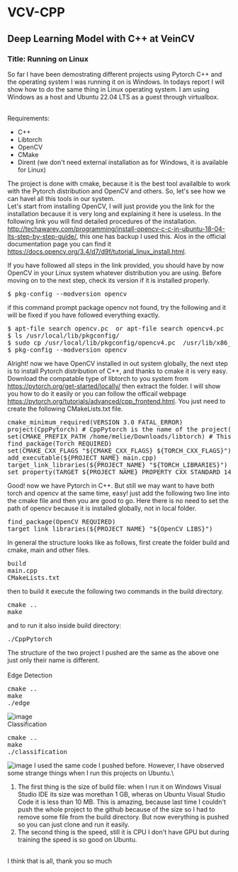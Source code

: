 # VCV-CPP
<h2>Deep Learning Model with C++ at VeinCV</h2>
<h3>Title: Running on Linux </h3>
So far I have been demostrating different projects using Pytorch C++ and the operating system I was running it on is Windows. In todays report I will show how to do the same thing in Linux operating system. I am using Windows as a host and Ubuntu 22.04 LTS as a guest through virtualbox.

<br>Requirements:</br> 
* C++
* Libtorch
* OpenCV 
* CMake
* Dirent (we don't need external installation as for Windows, it is available for Linux)

The project is done with cmake, because it is the best tool availalble to work with the Pytorch distribution and OpenCV and others.
So, let's see how we can havel all this tools in our system. \
Let's start from installing OpenCV, I will just provide you the link for the installation because it is very long and explaining it here is useless. In the following link you will find detailed procedures of the installation. http://techawarey.com/programming/install-opencv-c-c-in-ubuntu-18-04-lts-step-by-step-guide/, this one has backup I used this. Alos in the official documentation page you can find it https://docs.opencv.org/3.4/d7/d9f/tutorial_linux_install.html.

If you have followed all steps in the link provided, you should have by now OpenCV in your Linux system whatever distribution you are using. Before moving on to the next step, check its version if it is installed properly. 
<pre>$ pkg-config --modversion opencv</pre>
if this command prompt package opencv not found, try the following and it will be fixed if you have followed everything exactly.
<pre>
$ apt-file search opencv.pc  or apt-file search opencv4.pc
$ ls /usr/local/lib/pkgconfig/
$ sudo cp /usr/local/lib/pkgconfig/opencv4.pc  /usr/lib/x86_64-linux-gnu/pkgconfig/opencv.pc
$ pkg-config --modversion opencv
</pre>
Alright! now we have OpenCV installed in out system globally, the next step is to install Pytorch distribution of C++, and thanks to cmake it is very easy. Download the compatable type of libtorch to you system from https://pytorch.org/get-started/locally/ then extract the folder. I will show you how to do it easily or you can follow the officail webpage https://pytorch.org/tutorials/advanced/cpp_frontend.html. You just need to create the following CMakeLists.txt file.
<pre>
cmake_minimum_required(VERSION 3.0 FATAL_ERROR)
project(CppPytorch) # CppPytorch is the name of the project(you can change it as you want)
set(CMAKE_PREFIX_PATH /home/melie/Downloads/libtorch) # This is the path of the libtorch you just downloaded  
find_package(Torch REQUIRED)
set(CMAKE_CXX_FLAGS "${CMAKE_CXX_FLAGS} ${TORCH_CXX_FLAGS}")
add_executable(${PROJECT_NAME} main.cpp)
target_link_libraries(${PROJECT_NAME} "${TORCH_LIBRARIES}")
set_property(TARGET ${PROJECT_NAME} PROPERTY CXX_STANDARD 14)
</pre>
Good! now we have Pytorch in C++. But still we may want to have both torch and opencv at the same time, easy! just add the following two line into the cmake file and then you are good to go. Here there is no need to set the path of opencv because it is installed globally, not in local folder.
<pre>
find_package(OpenCV REQUIRED)
target_link_libraries(${PROJECT_NAME} "${OpenCV_LIBS}")
</pre>
In general the structure looks like as follows, first create the folder build and cmake, main and other files.
<pre>
build 
main.cpp
CMakeLists.txt
</pre>
then to build it execute the following two commands in the build directory.
<pre>
cmake ..
make
</pre>
and to run it also inside build directory: 
<pre>
./CppPytorch
</pre>
The structure of the two project I pushed are the same as the above one just only their name is different.\
<br>Edge Detection</br>
<pre>
cmake ..
make
./edge
</pre>
![image](https://user-images.githubusercontent.com/96078343/180441591-91d21aaf-7e7a-425a-80bc-2ea5df9ae562.png)
<br>Classification</br>
<pre>
cmake ..
make
./classification
</pre>
![image](https://user-images.githubusercontent.com/96078343/180442185-52d666a8-236b-4e53-852b-1248a8e27553.png)
I used the same code I pushed before. However, I have observed some strange things when I run this projects on Ubuntu.\
1. The first thing is the size of build file: when I run it on Windows Visual Studio IDE its size was morethan 1 GB, wheras on Ubuntu Visual Studio Code it is less than 10 MB. This is amazing, because last time I couldn't push the whole project to the github because of the size so I had to remove some file from the build directory. But now everything is pushed so you can just clone and run it easily.
2. The second thing is the speed, still it is CPU I don't have GPU but during training the speed is so good on Ubuntu.

<br>I think that is all, thank you so much</br>

